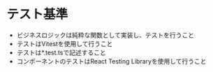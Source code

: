 # テスト基準

- ビジネスロジックは純粋な関数として実装し、テストを行うこと
- テストはVitestを使用して行うこと
- テストは*.test.tsで記述すること
- コンポーネントのテストはReact Testing Libraryを使用して行うこと
